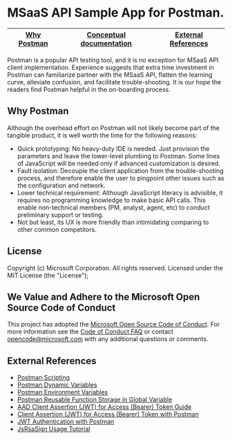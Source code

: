 # MSaaS API Sample App for Postman.

| [Why Postman](#why-postman) | [Conceptual documentation](https://github.com/MsaasAPI/Postman/wiki) | [External References](#external-references)
| --- | --- | --- |

Postman is a popular API testing tool, and it is no exception for MSaaS API client implementation. Experience suggests that extra time investment in Postman can familiarize partner with the MSaaS API, flatten the learning curve, alleviate confusion, and facilitate trouble-shooting. It is our hope the readers find Postman helpful in the on-boarding process. 

## Why Postman
Although the overhead effort on Postman will not likely become part of the tangible product, it is well worth the time for the following reasons:
+ Quick prototyping: No heavy-duty IDE is needed. Just provision the parameters and leave the lower-level plumbing to Postman. Some lines of JavaScript will be needed only if advanced customization is desired.
+ Fault isolation: Decouple the client application from the trouble-shooting process, and therefore enable the user to pingpoint other issues such as the configuration and network.
+ Lower technical requirement: Although JavaScript literacy is advisible, it requires no programming knowledge to make basic API calls. This enable non-technical members (PM, analyst, agent, etc) to conduct preliminary support or testing.
+ Not but least, its UX is more friendly than intimidating comparing to other common competitors.

## License
Copyright (c) Microsoft Corporation.  All rights reserved. Licensed under the MIT License (the "License");

## We Value and Adhere to the Microsoft Open Source Code of Conduct
This project has adopted the [Microsoft Open Source Code of Conduct](https://opensource.microsoft.com/codeofconduct/). For more information see the [Code of Conduct FAQ](https://opensource.microsoft.com/codeofconduct/faq/) or contact [opencode@microsoft.com](mailto:opencode@microsoft.com) with any additional questions or comments.

## External References
+	[Postman Scripting](https://www.getpostman.com/docs/v6/postman/scripts/intro_to_scripts)
+	[Postman Dynamic Variables](https://www.getpostman.com/docs/v6/postman/environments_and_globals/variables#dynamic-variables)
+	[Postman Environment Variables](https://medium.com/@codebyjeff/using-postman-environment-variables-auth-token-ea9c4fe9d3d7)
+	[Postman Reusable Function Storage in Global Variable](https://github.com/postmanlabs/postman-app-support/issues/882#issuecomment-411299244)
+	[AAD Client Assertion (JWT) for Access (Bearer) Token Guide](https://docs.microsoft.com/en-us/azure/architecture/multitenant-identity/client-assertion)
+	[Client Assertion (JWT) for Access (Bearer) Token with Postman](https://medium.com/adobetech/using-postman-for-jwt-authentication-on-adobe-in-7573428ffe7f) 
+	[JWT Authentication with Postman](https://developer.sallinggroup.com/api-reference#guides-jwt-authentication-in-postman) 
+	[JsRsaSign Usage Tutorial](https://github.com/kjur/jsrsasign/wiki/Tutorial-for-JWS-generation)
